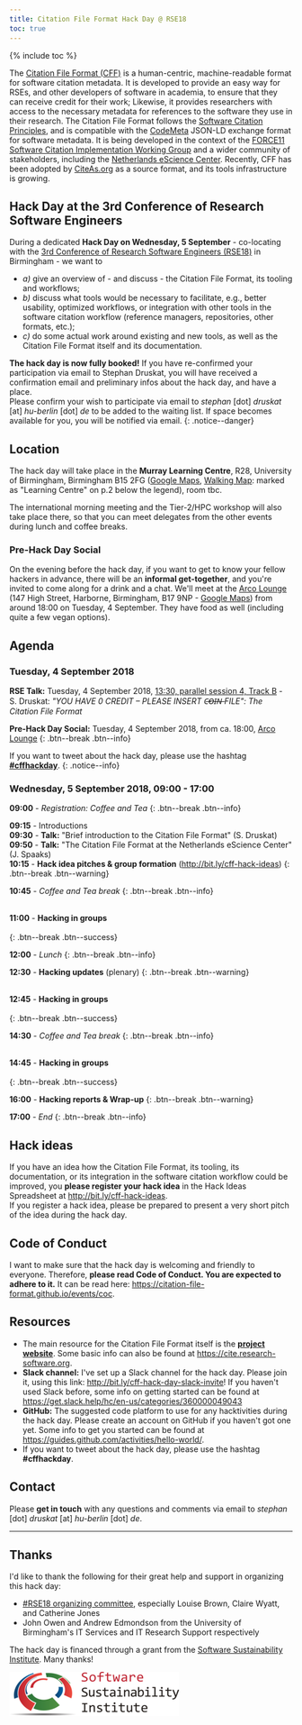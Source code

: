 ```yaml
---
title: Citation File Format Hack Day @ RSE18
toc: true
---
```


{% include toc %}

The [Citation File Format (CFF)](https://citation-file-format.github.io/) is a human-centric, machine-readable format for software citation metadata. It is developed to provide an easy way for RSEs, and other developers of software in academia, to ensure that they can receive credit for their work; Likewise, it provides researchers with access to the necessary metadata for references to the software they use in their research. The Citation File Format follows the [Software Citation Principles](https://peerj.com/articles/cs-86/), and is compatible with the [CodeMeta](http://codemeta.github.io/) JSON-LD exchange format for software metadata. It is being developed in the context of the [FORCE11 Software Citation Implementation Working Group](https://www.force11.org/group/software-citation-implementation-working-group) and a wider community of stakeholders, including the [Netherlands eScience Center](https://www.esciencecenter.nl/). Recently, CFF has been adopted by [CiteAs.org](http://citeas.org/) as a source format, and its tools infrastructure is growing.

## Hack Day at the 3rd Conference of Research Software Engineers

During a dedicated **Hack Day on Wednesday, 5 September** - co-locating with the [3rd Conference of Research Software Engineers (RSE18)](http://rse.ac.uk/conf2018/) in Birmingham - we want to 

- *a)* give an overview of - and discuss - the Citation File Format, its tooling and workflows; 
- *b)* discuss what tools would be necessary to facilitate, e.g., better usability, optimized workflows, or integration with other tools in the software citation workflow (reference managers, repositories, other formats, etc.); 
- *c)* do some actual work around existing and new tools, as well as the Citation File Format itself and its documentation.

**The hack day is now fully booked!** If you have re-confirmed your participation
via email to Stephan Druskat, you will have received a confirmation email and preliminary infos
about the hack day, and have a place.  
Please confirm your wish to participate via email to *stephan* [dot] *druskat* 
[at] *hu-berlin* [dot] *de* to be added to the waiting list. If space becomes available for you,
you will be notified via email.
{: .notice--danger}

## Location

The hack day will take place in the **Murray Learning Centre**, R28,
University of Birmingham, Birmingham B15 2FG
([Google Maps](https://goo.gl/maps/UDPocWznNW52), [Walking Map](walking-map.pdf): marked as "Learning Centre" on p.2 
below the legend), room tbc.

The international morning
meeting and the Tier-2/HPC workshop will also take place there, so that
you can meet delegates from the other events during lunch and coffee breaks.

### Pre-Hack Day Social 
On the evening before the hack day, if you want to get to know your fellow 
hackers in advance, there will be an **informal get-together**, and you're invited 
to come along for a drink and a chat. We'll meet at the [Arco Lounge](https://thelounges.co.uk/arco/)
(147 High Street, Harborne, Birmingham, B17 9NP - [Google Maps](https://goo.gl/maps/YkDAuqYszWF2))
from around 18:00 on Tuesday, 4 September. They have food as well (including quite a few vegan options).

## Agenda

### Tuesday, 4 September 2018

**RSE Talk:** Tuesday, 4 September 2018, [13:30, parallel session 4, Track B](https://rse.ac.uk/conf2018/programme/) -    
S. Druskat: *"YOU HAVE 0 CREDIT – PLEASE INSERT C̶O̶I̶N̶ FILE": The Citation File Format*

**Pre-Hack Day Social:** Tuesday, 4 September 2018, from ca. 18:00, [Arco Lounge](https://thelounges.co.uk/arco/)
{: .btn--break .btn--info}

<i class="fa fa-fw fa-twitter" aria-hidden="true"></i> If you want to tweet about the hack day, please use the hashtag **[#cffhackday](https://twitter.com/search?q=%23cffhackday)**.
{: .notice--info}

### Wednesday, 5 September 2018, 09:00 - 17:00

**09:00** - *Registration: Coffee and Tea*
{: .btn--break .btn--info}

**09:15** - Introductions  
**09:30** - **Talk:** "Brief introduction to the Citation File Format" (S. Druskat)  
**09:50** - **Talk:** "The Citation File Format at the Netherlands eScience Center" (J. Spaaks)  
**10:15** - **Hack idea pitches & group formation** (<http://bit.ly/cff-hack-ideas>)
{: .btn--break .btn--warning}

**10:45** - *Coffee and Tea break*
{: .btn--break .btn--info}

<br/>**11:00** - **Hacking in groups**<br/><br/>
{: .btn--break .btn--success}  

**12:00** - *Lunch*
{: .btn--break .btn--info}

**12:30** - **Hacking updates** (plenary)
{: .btn--break .btn--warning}

<br/>**12:45** - **Hacking in groups**<br/><br/>
{: .btn--break .btn--success}

**14:30** - *Coffee and Tea break*
{: .btn--break .btn--info}
  
<br/>**14:45** - **Hacking in groups**<br/><br/>
{: .btn--break .btn--success}

**16:00** - **Hacking reports & Wrap-up**
{: .btn--break .btn--warning}

**17:00** - *End*
{: .btn--break .btn--info}

## Hack ideas

If you have an idea how the Citation File Format, its tooling, its
documentation, or its integration in the software citation workflow could be 
improved, you **please register your hack idea** in the 
Hack Ideas Spreadsheet at <http://bit.ly/cff-hack-ideas>.  
If you register a hack idea, please be prepared to present a very short
pitch of the idea during the hack day.


## Code of Conduct

I want to make sure that the hack day is welcoming and friendly to everyone.
Therefore, **please read Code of Conduct. You are expected to adhere to it.**
It can be read here: <https://citation-file-format.github.io/events/coc>.

## Resources

- The main resource for the Citation File Format itself is the [**project
website**](https://citation-file-format.github.io). Some basic info can
also be found at <https://cite.research-software.org>.
- <i class="fa fa-fw fa-slack" aria-hidden="true"></i> **Slack channel:** I've set up a Slack channel for the hack day. Please join it, 
using this link: <http://bit.ly/cff-hack-day-slack-invite>! If you haven't used Slack
before, some info on getting started can be found at <https://get.slack.help/hc/en-us/categories/360000049043>
- <i class="fa fa-fw fa-github" aria-hidden="true"></i> **GitHub:** The suggested code platform to use for any hacktivities
during the hack day. Please create an account on GitHub if you haven't
got one yet. Some info to get you started can be found at <https://guides.github.com/activities/hello-world/>.
- <i class="fa fa-fw fa-twitter" aria-hidden="true"></i> If you want to tweet about the hack day, please use the hashtag **#cffhackday**.

## Contact

Please **get in touch** with any questions and comments via email to
*stephan* [dot] *druskat* [at] *hu-berlin* [dot] *de*.

---

## Thanks

I'd like to thank the following for their great help and support in organizing this hack day:

- [#RSE18 organizing committee](https://rse.ac.uk/conf2018/contacts/), especially Louise Brown, 
Claire Wyatt, and Catherine Jones
- John Owen and Andrew Edmondson from the University of Birmingham's IT Services and IT Research Support
respectively

The hack day is financed through a grant from the [Software Sustainability Institute](https://software.ac.uk). Many thanks!

![The Software Sustainability Institute's logo](ssi.png)
